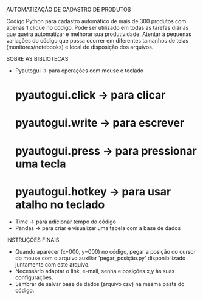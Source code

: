 AUTOMATIZAÇÃO DE CADASTRO DE PRODUTOS

Código Python para cadastro automático de mais de 300 produtos com apenas 1 clique no código.
Pode ser utilizado em todas as tarefas diárias que queira automatizar e melhorar sua produtividade.
Atentar à pequenas variações do código que possa ocorrer em diferentes tamanhos de telas (monitores/notebooks) e local de disposição dos arquivos.


SOBRE AS BIBLIOTECAS

- Pyautogui -> para operações com mouse e teclado
    # pyautogui.click -> para clicar
    # pyautogui.write -> para escrever
    # pyautogui.press -> para pressionar uma tecla
    # pyautogui.hotkey -> para usar atalho no teclado
- Time -> para adicionar tempo do código
- Pandas -> para criar e visualizar uma tabela com a base de dados


INSTRUÇÕES FINAIS

- Quando aparecer (x=000, y=000) no código, pegar a posição do cursor do mouse com o arquivo auxiliar 'pegar_posição.py' disponibilizado juntamente com este arquivo.
- Necessário adaptar o link, e-mail, senha e posições x,y às suas configurações.
- Lembrar de salvar base de dados (arquivo csv) na mesma pasta do código.
